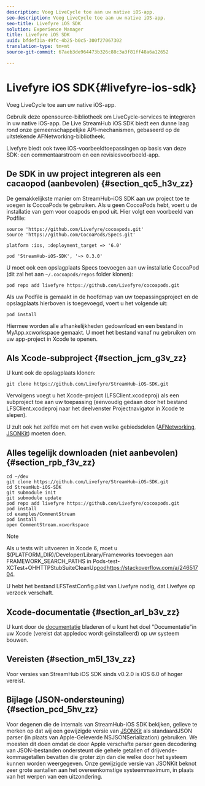 ```yaml
---
description: Voeg LiveCycle toe aan uw native iOS-app.
seo-description: Voeg LiveCycle toe aan uw native iOS-app.
seo-title: Livefyre iOS SDK
solution: Experience Manager
title: Livefyre iOS SDK
uuid: bfdef31a-49fc-4b25-b0c5-300f27067302
translation-type: tm+mt
source-git-commit: 67aeb3de964473b326c88c3a3f81ff48a6a12652

---
```



# Livefyre iOS SDK{#livefyre-ios-sdk}

Voeg LiveCycle toe aan uw native iOS-app.

Gebruik deze opensource-bibliotheek om LiveCycle-services te integreren in uw native iOS-app. De Live StreamHub iOS SDK biedt een dunne laag rond onze gemeenschappelijke API-mechanismen, gebaseerd op de uitstekende AFNetworking-bibliotheek.

Livefyre biedt ook twee iOS-voorbeeldtoepassingen op basis van deze SDK: een commentaarstroom en een revisiesvoorbeeld-app.

## De SDK in uw project integreren als een cacaopod (aanbevolen) {#section_qc5_h3v_zz}

De gemakkelijkste manier om StreamHub-iOS SDK aan uw project toe te voegen is CocoaPods te gebruiken. Als u geen CocoaPods hebt, voert u de installatie van gem voor coapods en pod uit. Hier volgt een voorbeeld van Podfile:

```
source 'https://github.com/Livefyre/cocoapods.git' 
source 'https://github.com/CocoaPods/Specs.git' 
  
platform :ios, :deployment_target => '6.0' 
  
pod 'StreamHub-iOS-SDK', '~> 0.3.0'
```

U moet ook een opslagplaats Specs toevoegen aan uw installatie CocoaPod (dit zal het aan `~/.cocoapods/repos` folder klonen):

```
pod repo add livefyre https://github.com/Livefyre/cocoapods.git
```

Als uw Podfile is gemaakt in de hoofdmap van uw toepassingsproject en de opslagplaats hierboven is toegevoegd, voert u het volgende uit:

```
pod install
```

Hiermee worden alle afhankelijkheden gedownload en een bestand in MyApp.xcworkspace gemaakt. U moet het bestand vanaf nu gebruiken om uw app-project in Xcode te openen.

## Als Xcode-subproject {#section_jcm_g3v_zz}

U kunt ook de opslagplaats klonen:

```
git clone https://github.com/Livefyre/StreamHub-iOS-SDK.git 
```

Vervolgens voegt u het Xcode-project (LFSClient.xcodeproj) als een subproject toe aan uw toepassing (eenvoudig gedaan door het bestand LFSClient.xcodeproj naar het deelvenster Projectnavigator in Xcode te slepen).

U zult ook het zelfde met om het even welke gebiedsdelen ([AFNetworking](https://github.com/AFNetworking/AFNetworking), [JSONKit](https://github.com/escherba/JSONKit)) moeten doen.

## Alles tegelijk downloaden (niet aanbevolen) {#section_rpb_f3v_zz}

```
cd ~/dev 
git clone https://github.com/Livefyre/StreamHub-iOS-SDK.git 
cd StreamHub-iOS-SDK 
git submodule init 
git submodule update 
pod repo add livefyre https://github.com/Livefyre/cocoapods.git 
pod install 
cd examples/CommentStream 
pod install 
open CommentStream.xcworkspace
```

>[!NOTE]
>
>Als u tests wilt uitvoeren in Xcode 6, moet u $(PLATFORM_DIR)/Developer/Library/Frameworks toevoegen aan FRAMEWORK_SEARCH_PATHS in Pods-test-XCTest+OHHTTPStubSuiteCleanUp[podhttps://stackoverflow.com/a/24651704](https://stackoverflow.com/a/24651704).

U hebt het bestand LFSTestConfig.plist van Livefyre nodig, dat Livefyre op verzoek verschaft.

## Xcode-documentatie {#section_arl_b3v_zz}

U kunt door de [documentatie](https://livefyre.github.com/StreamHub-iOS-SDK/) bladeren of u kunt het doel &quot;Documentatie&quot;in uw Xcode (vereist dat appledoc wordt geïnstalleerd) op uw systeem bouwen.

## Vereisten {#section_m5l_13v_zz}

Voor versies van StreamHub iOS SDK sinds v0.2.0 is iOS 6.0 of hoger vereist.

## Bijlage (JSON-ondersteuning) {#section_pcd_5hv_zz}

Voor degenen die de internals van StreamHub-iOS SDK bekijken, gelieve te merken op dat wij een gewijzigde versie van [JSONKit](https://github.com/escherba/JSONKit) als standaardJSON parser (in plaats van Apple-Geleverde NSJSONSerialization) gebruiken. We moesten dit doen omdat de door Apple verschafte parser geen decodering van JSON-bestanden ondersteunt die gehele getallen of drijvende-kommagetallen bevatten die groter zijn dan die welke door het systeem kunnen worden weergegeven. Onze gewijzigde versie van JSONKit beknot zeer grote aantallen aan het overeenkomstige systeemmaximum, in plaats van het werpen van een uitzondering.
